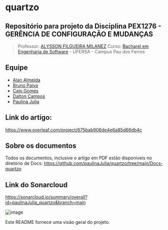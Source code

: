 # quartzo
## Repositório para projeto da Disciplina PEX1276 - GERÊNCIA DE CONFIGURAÇÃO E MUDANÇAS 

> Professor: [ALYSSON FILGUEIRA MILANEZ](https://sigaa.ufersa.edu.br/sigaa/public/docente/portal.jsf?siape=1090203)
Curso: [Bacharel em Engenharia de Software](https://engsoftwarepaudosferros.ufersa.edu.br/apresentacao/) - UFERSA - Campus Pau dos Ferros

## Equipe

- [Alan Almeida](https://github.com/AlanTddy)
- [Bruno Paiva](https://github.com/brunopaiva1)
- [Caio Gomes](https://github.com/tobelikecaio)
- [Dalton Campos](https://github.com/daltonfcampos)
- [Paulina Julia](https://github.com/paulinaJulia)

## Link do artigo: 
https://www.overleaf.com/project/675bab906de4e6a85d66db4c

## Sobre os documentos
Todos os documentos, inclusive o artigo em PDF estão disponiveis no diretório de Docs:  https://github.com/paulinaJulia/quartzo/tree/main/Docs-quartzo

## Link do Sonarcloud
https://sonarcloud.io/summary/overall?id=paulinaJulia_quartzo&branch=main

![image](https://github.com/user-attachments/assets/6af8a991-89ea-4ea3-bd78-8d9ae7b50ae6)

Este README fornece uma visão geral do projeto.
